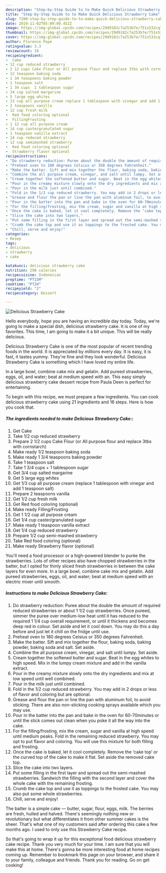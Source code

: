 ```yaml
---
description: "Step-by-Step Guide to to Make Quick Delicious Strawberry Cake"
title: "Step-by-Step Guide to to Make Quick Delicious Strawberry Cake"
slug: 7200-step-by-step-guide-to-to-make-quick-delicious-strawberry-cake
date: 2019-11-02T05:09:09.452Z
image: https://img-global.cpcdn.com/recipes/29d9182c7a253b7e/751x532cq70/delicious-strawberry-cake-recipe-main-photo.jpg
thumbnail: https://img-global.cpcdn.com/recipes/29d9182c7a253b7e/751x532cq70/delicious-strawberry-cake-recipe-main-photo.jpg
cover: https://img-global.cpcdn.com/recipes/29d9182c7a253b7e/751x532cq70/delicious-strawberry-cake-recipe-main-photo.jpg
author: Florence Pope
ratingvalue: 3.3
reviewcount: 10
recipeingredient:
-  Cake
- 12 cup reduced strawberry
- 2 12 cups Cake Flour or All purpose flour and replace 3tbs with cornstarch
- 12 teaspoon baking soda
- 1 34 teaspoons baking powder
- 1 teaspoon salt
- 1 34 cups  1 tablespoon sugar
- 34 cup salted margarine
- 5 large egg whites
- 13 cup all purpose cream replace 1 tablespoon with vinegar and add 1 teaspoon salt
- 2 teaspoons vanilla
- 12 cup fresh milk
-  Red food coloring optional
-  FillingFrosting
- 1 12 cup all purpose cream
- 14 cup castergranulated sugar
- 1 teaspoon vanilla extract
- 14 cup reduced strawberry
- 12 cup semimashed strawberry
-  Red food coloring optional
-  Strawberry flavor optional
recipeinstructions:
- "Do strawberry reduction: Puree about the double the amount of required reduced strawberries or about 1 1/2 cup strawberries. Once pureed, simmer the puree over medium-low heat until it has reduced to the required 1 1/4 cup overall requirement, or until it thickens and becomes deep red in colour. Set aside and let it cool down. You may do this a day before and just let it chill on the fridge until use."
- "Preheat oven to 180 degrees Celsius or 350 degrees Fahrenheit."
- "Make the batter. Sift and mix together the flour, baking soda, baking powder, baking soda and salt. Set aside."
- "Combine the all purpose cream, vinegar, and salt until lumpy. Set aside."
- "Cream together the softened butter and sugar. Beat in the egg whites to high speed. Mix in the lumpy cream mixture and add in the vanilla extract."
- "Pour in the creamy mixture slowly onto the dry ingredients and mix at low speed until well combined."
- "Pour in the milk just until combined."
- "Fold in the 1/2 cup reduced strawberry. You may add in 2 drops or less of flavor and coloring but are optional."
- "Grease and flour the pan or line the pan with aluminum foil, to avoid sticking. There are also non-sticking cooking sprays available which you may use."
- "Pour in the batter into the pan and bake in the oven for 60-70minutes or until the stick comes out clean when you poke it all the way into the cake."
- "For the filling/frosting, mix the cream, sugar and vanilla at high speed until medium peaks. Fold in the remaining reduced strawberry. You may opt to put flavor and coloring. You will use this mixture for both filling and frosting."
- "Once the cake is baked, let it cool completely. Remove the ‘cake top’ or the curved top of the cake to make it flat. Set aside the removed cake top."
- "Slice the cake into two layers."
- "Put some filling in the first layer and spread out the semi-mashed strawberries. Sandwich the filling with the second layer and cover the whole cake with the remaining frosting."
- "Crumb the cake top and use it as toppings to the frosted cake. You may also put some whole strawberries."
- "Chill, serve and enjoy!"
categories:
- Resep
tags:
- delicious
- strawberry
- cake

katakunci: delicious strawberry cake
nutrition: 298 calories
recipecuisine: Indonesian
preptime: "PT15M"
cooktime: "PT2H"
recipeyield: "2"
recipecategory: Dessert

---
```



![Delicious Strawberry Cake](https://img-global.cpcdn.com/recipes/29d9182c7a253b7e/751x532cq70/delicious-strawberry-cake-recipe-main-photo.jpg)

Hello everybody, hope you are having an incredible day today. Today, we're going to make a special dish, delicious strawberry cake. It is one of my favorites. This time, I am going to make it a bit unique. This will be really delicious.

Delicious Strawberry Cake is one of the most popular of recent trending foods in the world. It is appreciated by millions every day. It is easy, it is fast, it tastes yummy. They're fine and they look wonderful. Delicious Strawberry Cake is something which I have loved my entire life.

In a large bowl, combine cake mix and gelatin. Add pureed strawberries, eggs, oil, and water; beat at medium speed with an. This easy simply delicious strawberry cake dessert recipe from Paula Deen is perfect for entertaining.


To begin with this recipe, we must prepare a few ingredients. You can cook delicious strawberry cake using 21 ingredients and 16 steps. Here is how you cook that.

##### The ingredients needed to make Delicious Strawberry Cake::

1. Get  Cake
1. Take 1/2 cup reduced strawberry
1. Prepare 2 1/2 cups Cake Flour (or All purpose flour and replace 3tbs with cornstarch)
1. Make ready 1/2 teaspoon baking soda
1. Make ready 1 3/4 teaspoons baking powder
1. Take 1 teaspoon salt
1. Take 1 3/4 cups + 1 tablespoon sugar
1. Get 3/4 cup salted margarine
1. Get 5 large egg whites
1. Get 1/3 cup all purpose cream (replace 1 tablespoon with vinegar and add 1 teaspoon salt)
1. Prepare 2 teaspoons vanilla
1. Get 1/2 cup fresh milk
1. Get  Red food coloring (optional)
1. Make ready  Filling/Frosting
1. Get 1 1/2 cup all purpose cream
1. Get 1/4 cup caster/granulated sugar
1. Make ready 1 teaspoon vanilla extract
1. Get 1/4 cup reduced strawberry
1. Prepare 1/2 cup semi-mashed strawberry
1. Take  Red food coloring (optional)
1. Make ready  Strawberry flavor (optional)


You&#39;ll need a food processor or a high-powered blender to purée the strawberries. Lots of other recipes also have chopped strawberries in the batter, but I opted for thinly sliced fresh strawberries in between the cake layers for even more. In a large bowl, combine cake mix and gelatin. Add pureed strawberries, eggs, oil, and water; beat at medium speed with an electric mixer until smooth. 

##### Instructions to make Delicious Strawberry Cake:

1. Do strawberry reduction: Puree about the double the amount of required reduced strawberries or about 1 1/2 cup strawberries. Once pureed, simmer the puree over medium-low heat until it has reduced to the required 1 1/4 cup overall requirement, or until it thickens and becomes deep red in colour. Set aside and let it cool down. You may do this a day before and just let it chill on the fridge until use.
1. Preheat oven to 180 degrees Celsius or 350 degrees Fahrenheit.
1. Make the batter. Sift and mix together the flour, baking soda, baking powder, baking soda and salt. Set aside.
1. Combine the all purpose cream, vinegar, and salt until lumpy. Set aside.
1. Cream together the softened butter and sugar. Beat in the egg whites to high speed. Mix in the lumpy cream mixture and add in the vanilla extract.
1. Pour in the creamy mixture slowly onto the dry ingredients and mix at low speed until well combined.
1. Pour in the milk just until combined.
1. Fold in the 1/2 cup reduced strawberry. You may add in 2 drops or less of flavor and coloring but are optional.
1. Grease and flour the pan or line the pan with aluminum foil, to avoid sticking. There are also non-sticking cooking sprays available which you may use.
1. Pour in the batter into the pan and bake in the oven for 60-70minutes or until the stick comes out clean when you poke it all the way into the cake.
1. For the filling/frosting, mix the cream, sugar and vanilla at high speed until medium peaks. Fold in the remaining reduced strawberry. You may opt to put flavor and coloring. You will use this mixture for both filling and frosting.
1. Once the cake is baked, let it cool completely. Remove the ‘cake top’ or the curved top of the cake to make it flat. Set aside the removed cake top.
1. Slice the cake into two layers.
1. Put some filling in the first layer and spread out the semi-mashed strawberries. Sandwich the filling with the second layer and cover the whole cake with the remaining frosting.
1. Crumb the cake top and use it as toppings to the frosted cake. You may also put some whole strawberries.
1. Chill, serve and enjoy!


The batter is a simple cake — butter, sugar, flour, eggs, milk. The berries are fresh, hulled and halved. There&#39;s seemingly nothing new or revolutionary but what differentiates it from other summer cakes is the sheer. That&#39;s what one of my customers said after ordering this cake a few months ago. I used to only use this Strawberry Cake recipe. 

So that's going to wrap it up for this exceptional food delicious strawberry cake recipe. Thank you very much for your time. I am sure that you will make this at home. There's gonna be more interesting food at home recipes coming up. Remember to bookmark this page on your browser, and share it to your family, colleague and friends. Thank you for reading. Go on get cooking!
